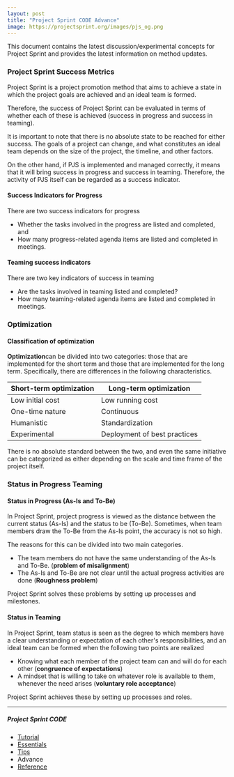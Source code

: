 ```yaml
---
layout: post
title: "Project Sprint CODE Advance"
image: https://projectsprint.org/images/pjs_og.png
---
```


This document contains the latest discussion/experimental concepts for Project Sprint and provides the latest information on method updates.

### Project Sprint Success Metrics

Project Sprint is a project promotion method that aims to achieve a state in which the project goals are achieved and an ideal team is formed.

Therefore, the success of Project Sprint can be evaluated in terms of whether each of these is achieved (success in progress and success in teaming).

It is important to note that there is no absolute state to be reached for either success. The goals of a project can change, and what constitutes an ideal team depends on the size of the project, the timeline, and other factors.

On the other hand, if PJS is implemented and managed correctly, it means that it will bring success in progress and success in teaming. Therefore, the activity of PJS itself can be regarded as a success indicator.

#### Success Indicators for Progress

There are two success indicators for progress

* Whether the tasks involved in the progress are listed and completed, and
* How many progress-related agenda items are listed and completed in meetings.

#### Teaming success indicators

There are two key indicators of success in teaming

* Are the tasks involved in teaming listed and completed?
* How many teaming-related agenda items are listed and completed in meetings.

### Optimization
#### Classification of optimization

**Optimization**can be divided into two categories: those that are implemented for the short term and those that are implemented for the long term. Specifically, there are differences in the following characteristics.

Short-term optimization  | Long-term optimization
--|--
Low initial cost  | Low running cost
One-time nature  | Continuous
Humanistic   | Standardization
Experimental  | Deployment of best practices

There is no absolute standard between the two, and even the same initiative can be categorized as either depending on the scale and time frame of the project itself.

### Status in Progress Teaming

#### Status in Progress (As-Is and To-Be)
In Project Sprint, project progress is viewed as the distance between the current status (As-Is) and the status to be (To-Be). Sometimes, when team members draw the To-Be from the As-Is point, the accuracy is not so high.

The reasons for this can be divided into two main categories.

- The team members do not have the same understanding of the As-Is and To-Be.
 (**problem of misalignment**)
- The As-Is and To-Be are not clear until the actual progress activities are done (**Roughness problem**)

Project Sprint solves these problems by setting up processes and milestones.

#### Status in Teaming
In Project Sprint, team status is seen as the degree to which members have a clear understanding or expectation of each other's responsibilities, and an ideal team can be formed when the following two points are realized

- Knowing what each member of the project team can and will do for each other (**congruence of expectations**)
- A mindset that is willing to take on whatever role is available to them, whenever the need arises (**voluntary role acceptance**)

Project Sprint achieves these by setting up processes and roles.

---

##### Project Sprint CODE
- [Tutorial](./tutorial/index.md)
- [Essentials](./essentials.md)
- [Tips](./tips/index.md)
- Advance
- [Reference](./reference.md)
